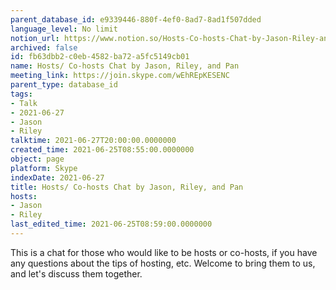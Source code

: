 ```yaml
---
parent_database_id: e9339446-880f-4ef0-8ad7-8ad1f507dded
language_level: No limit
notion_url: https://www.notion.so/Hosts-Co-hosts-Chat-by-Jason-Riley-and-Pan-fb63dbb2c0eb4582ba72a5fc5149cb01
archived: false
id: fb63dbb2-c0eb-4582-ba72-a5fc5149cb01
name: Hosts/ Co-hosts Chat by Jason, Riley, and Pan
meeting_link: https://join.skype.com/wEhREpKESENC
parent_type: database_id
tags:
- Talk
- 2021-06-27
- Jason
- Riley
talktime: 2021-06-27T20:00:00.0000000
created_time: 2021-06-25T08:55:00.0000000
object: page
platform: Skype
indexDate: 2021-06-27
title: Hosts/ Co-hosts Chat by Jason, Riley, and Pan
hosts:
- Jason
- Riley
last_edited_time: 2021-06-25T08:59:00.0000000
---
```


This is a chat for those who would like to be hosts or co-hosts, if you have any questions about the tips of hosting, etc. Welcome to bring them to us, and let's discuss them together.

